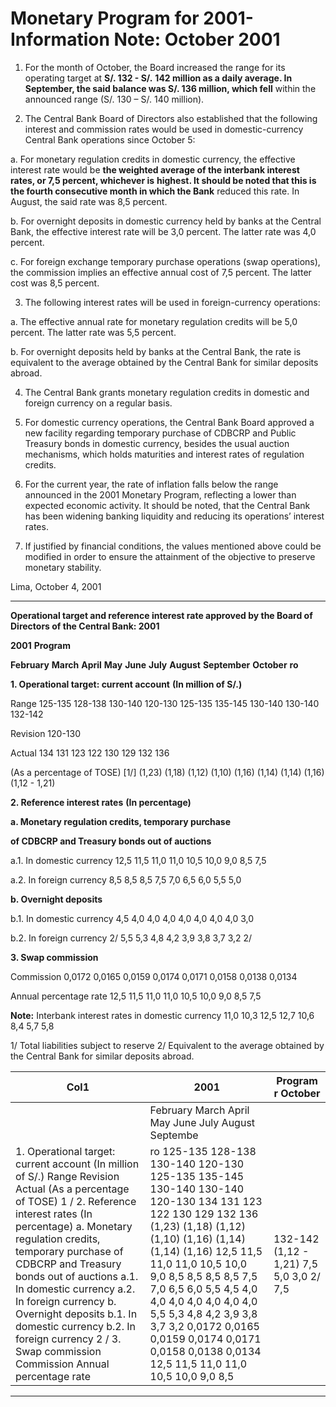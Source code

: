 # Monetary Program for 2001- Information Note: October 2001

1. For the month of October, the Board increased the range for its operating target at **S/. 132 - S/.**
**142 million as a daily average. In September, the said balance was S/. 136 million, which fell**
within the announced range (S/. 130 – S/. 140 million).

2. The Central Bank Board of Directors also established that the following interest and commission
rates would be used in domestic-currency Central Bank operations since October 5:

a. For monetary regulation credits in domestic currency, the effective interest rate would be
**the weighted average of the interbank interest rates, or 7,5 percent, whichever is**
**highest. It should be noted that this is the fourth consecutive month in which the Bank**
reduced this rate. In August, the said rate was 8,5 percent.

b. For overnight deposits in domestic currency held by banks at the Central Bank, the
effective interest rate will be 3,0 percent. The latter rate was 4,0 percent.

c. For foreign exchange temporary purchase operations (swap operations), the commission
implies an effective annual cost of 7,5 percent. The latter cost was 8,5 percent.

3. The following interest rates will be used in foreign-currency operations:

a. The effective annual rate for monetary regulation credits will be 5,0 percent. The latter
rate was 5,5 percent.

b. For overnight deposits held by banks at the Central Bank, the rate is equivalent to the
average obtained by the Central Bank for similar deposits abroad.

4. The Central Bank grants monetary regulation credits in domestic and foreign currency on a
regular basis.

5. For domestic currency operations, the Central Bank Board approved a new facility regarding
temporary purchase of CDBCRP and Public Treasury bonds in domestic currency, besides the
usual auction mechanisms, which holds maturities and interest rates of regulation credits.

6. For the current year, the rate of inflation falls below the range announced in the 2001
Monetary Program, reflecting a lower than expected economic activity. It should be noted, that
the Central Bank has been widening banking liquidity and reducing its operations’ interest
rates.

7. If justified by financial conditions, the values mentioned above could be modified in order to
ensure the attainment of the objective to preserve monetary stability.

Lima, October 4, 2001


-----

**Operational target and reference interest rate approved by the Board of Directors of the Central Bank: 2001**

**2001** **Program**

**February** **March** **April** **May** **June** **July** **August** **September** **October**
**ro**

**1. Operational target: current account**
**(In million of S/.)**

Range 125-135 128-138 130-140 120-130 125-135 135-145 130-140 130-140 132-142

Revision 120-130

Actual 134 131 123 122 130 129 132 136

(As a percentage of TOSE) [1/] (1,23) (1,18) (1,12) (1,10) (1,16) (1,14) (1,14) (1,16) (1,12 - 1,21)

**2. Reference interest rates**
**(In percentage)**

**a. Monetary regulation credits, temporary purchase**

**of CDBCRP and Treasury bonds out of auctions**

a.1. In domestic currency 12,5 11,5 11,0 11,0 10,5 10,0 9,0 8,5 7,5

a.2. In foreign currency 8,5 8,5 8,5 7,5 7,0 6,5 6,0 5,5 5,0

**b. Overnight deposits**

b.1. In domestic currency 4,5 4,0 4,0 4,0 4,0 4,0 4,0 4,0 3,0

b.2. In foreign currency  2/ 5,5 5,3 4,8 4,2 3,9 3,8 3,7 3,2 2/

**3. Swap commission**

Commission 0,0172 0,0165 0,0159 0,0174 0,0171 0,0158 0,0138 0,0134

Annual percentage rate 12,5 11,5 11,0 11,0 10,5 10,0 9,0 8,5 7,5

**Note:**
Interbank interest rates in domestic currency 11,0 10,3 12,5 12,7 10,6 8,4 5,7 5,8

1/ Total liabilities subject to reserve
2/ Equivalent to the average obtained by the Central Bank for similar deposits abroad.

|Col1|2001|Program r October|
|---|---|---|
||February March April May June July August Septembe||
|1. Operational target: current account (In million of S/.) Range Revision Actual (As a percentage of TOSE) 1 / 2. Reference interest rates (In percentage) a. Monetary regulation credits, temporary purchase of CDBCRP and Treasury bonds out of auctions a.1. In domestic currency a.2. In foreign currency b. Overnight deposits b.1. In domestic currency b.2. In foreign currency 2 / 3. Swap commission Commission Annual percentage rate|ro 125-135 128-138 130-140 120-130 125-135 135-145 130-140 130-140 120-130 134 131 123 122 130 129 132 136 (1,23) (1,18) (1,12) (1,10) (1,16) (1,14) (1,14) (1,16) 12,5 11,5 11,0 11,0 10,5 10,0 9,0 8,5 8,5 8,5 8,5 7,5 7,0 6,5 6,0 5,5 4,5 4,0 4,0 4,0 4,0 4,0 4,0 4,0 5,5 5,3 4,8 4,2 3,9 3,8 3,7 3,2 0,0172 0,0165 0,0159 0,0174 0,0171 0,0158 0,0138 0,0134 12,5 11,5 11,0 11,0 10,5 10,0 9,0 8,5|132-142 (1,12 - 1,21) 7,5 5,0 3,0 2/ 7,5|


-----

